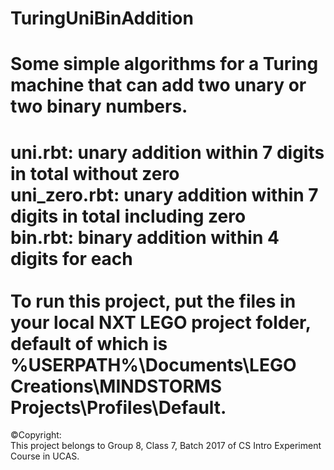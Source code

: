 # TuringUniBinAddition

Some simple algorithms for a Turing machine that can add two unary or two binary numbers.
===

uni.rbt: unary addition within 7 digits in total without zero<br>
uni_zero.rbt: unary addition within 7 digits in total including zero<br>
bin.rbt: binary addition within 4 digits for each<br>
<br>
To run this project, put the files in your local NXT LEGO project folder, default of which is %USERPATH%\\Documents\\LEGO Creations\\MINDSTORMS Projects\\Profiles\\Default.
===

&copy;Copyright:<br>
This project belongs to Group 8, Class 7, Batch 2017 of CS Intro Experiment Course in UCAS.<br>
